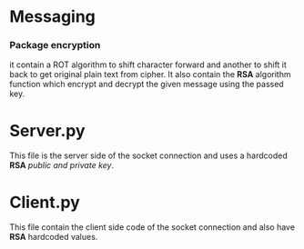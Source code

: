 # Messaging

### Package encryption 
it contain a ROT algorithm to shift character forward and another to shift it back to get original plain text from cipher.
It also contain the __RSA__ algorithm function which encrypt and decrypt the given message using the passed key.

# Server.py
This file is the server side of the socket connection and uses a hardcoded __RSA__ _public and private key_.

# Client.py
This file contain the client side code of the socket connection and also have __RSA__ hardcoded values.
